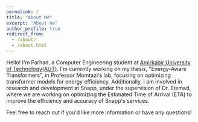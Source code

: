 ```yaml
---
permalink: /
title: "About Me"
excerpt: "About me"
author_profile: true
redirect_from: 
  - /about/
  - /about.html
---
```


Hello! I'm Farhad, a Computer Engineering student at [Amirkabir University of Technology(AUT)](https://aut.ac.ir/en).
I'm currently working on my thesis, "Energy-Aware Transformers", in Professor Momtazi's lab, focusing on optimizing transformer models for energy efficiency. Additionally, I am involved in research and development at Snapp, under the supervision of Dr. Etemad, where we are working on optimizing the Estimated Time of Arrival (ETA) to improve the efficiency and accuracy of Snapp's services.

Feel free to reach out if you'd like more information or have any questions!
